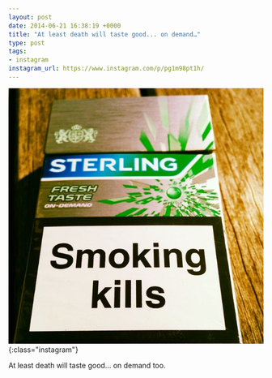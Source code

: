 ```yaml
---
layout: post
date: 2014-06-21 16:38:19 +0000
title: "At least death will taste good... on demand…"
type: post
tags:
- instagram
instagram_url: https://www.instagram.com/p/pg1m98pt1h/
---
```


![Instagram - pg1m98pt1h](/img/pg1m98pt1h.jpg){:class="instagram"}

At least death will taste good... on demand too.
